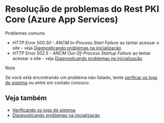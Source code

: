 ﻿# Resolução de problemas do Rest PKI Core (Azure App Services)

Problemas comuns:

* *HTTP Error 500.30 - ANCM In-Process Start Failure* ao tentar acessar o site - veja [Diagnosticando problemas na inicialização](startup-errors.md)
* *HTTP Error 502.5 - ANCM Out-Of-Process Startup Failure* ao tentar acessar o site - veja [Diagnosticando problemas na inicialização](startup-errors.md)

> [!NOTE]
> Se você está encontrando um problema não listado, tente [verificar os logs de sistema](check-logs.md) ou entre em contato conosco.

## Veja também

* [Verificando os logs de sistema](check-logs.md)
* [Diagnosticando problemas na inicialização](startup-errors.md)
